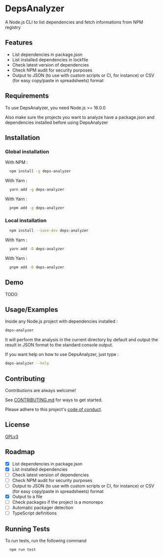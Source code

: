# DepsAnalyzer

A Node.js CLI to list dependencies and fetch informations from NPM registry

## Features

- List dependencies in package.json
- List installed dependencies in lockfile
- Check latest version of dependencies
- Check NPM audit for security purposes
- Output to JSON (to use with custom scripts or CI, for instance) or CSV (for easy copy/paste in spreadsheets) format

## Requirements

To use DepsAnalyzer, you need Node.js >= 16.0.0

Also make sure the projects you want to analyze have a package.json and dependencies installed before using DepsAnalyzer

## Installation

### Global installation

With NPM :

```bash
  npm install -g deps-analyzer
```

With Yarn :

```bash
  yarn add -g deps-analyzer
```

With Yarn :

```bash
  pnpm add -g deps-analyzer
```

### Local installation

```bash
  npm install --save-dev deps-analyzer
```

With Yarn :

```bash
  yarn add -D deps-analyzer
```

With Yarn :

```bash
  pnpm add -D deps-analyzer
```

## Demo

TODO

## Usage/Examples

Inside any Node.js project with dependencies installed :

```bash
deps-analyzer
```

It will perform the analysis in the current directory by default and output the result in JSON format to the standard console output.

If you want help on how to use DepsAnalyzer, just type :

```bash
deps-analyzer --help
```

## Contributing

Contributions are always welcome!

See [CONTRIBUTING.md](CONTRIBUTING.md) for ways to get started.

Please adhere to this project's [code of conduct](CODE_OF_CONDUCT.md).

## License

[GPLv3](https://choosealicense.com/licenses/gpl-3.0/)

## Roadmap

- [x] List dependencies in package.json
- [x] List installed dependencies
- [ ] Check latest version of dependencies
- [ ] Check NPM audit for security purposes
- [ ] Output to JSON (to use with custom scripts or CI, for instance) or CSV (for easy copy/paste in spreadsheets) format
- [x] Output to a file
- [ ] Check packages if the project is a monorepo
- [ ] Automatic packager detection
- [ ] TypeScript definitions

## Running Tests

To run tests, run the following command

```bash
  npm run test
```
